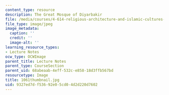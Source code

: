 ```yaml
---
content_type: resource
description: The Great Mosque of Diyarbakir
file: /media/courses/4-614-religious-architecture-and-islamic-cultures-fall-2002/9327ed7df53692e05cd04d2d220d7602_1061thumbnail.jpg
file_type: image/jpeg
image_metadata:
  caption: ''
  credit: ''
  image-alt: ''
learning_resource_types:
- Lecture Notes
ocw_type: OCWImage
parent_title: Lecture Notes
parent_type: CourseSection
parent_uid: 68abeaab-4eff-532c-e858-18d3ffb567bd
resourcetype: Image
title: 1061thumbnail.jpg
uid: 9327ed7d-f536-92e0-5cd0-4d2d220d7602
---
```

